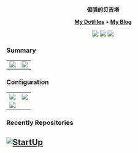 <p align="center">
<b> 倔强的贝吉塔 </b>
<!-- <h2 align="center"> 倔强的贝吉塔 </h2> -->
</p>
<p align="center">
<b><a href="https://github.com/StubbornVegeta/wsl_arch_config">My Dotfiles</a></b>
•
<b><a href="https://svegeta.gitee.io/">My Blog</a></b>
</p>

<p align="center">
<img src="https://img.shields.io/badge/vimer-gray.svg?&style=for-the-badge&logo=vim&logoColor=lightblue"/>
<img src = "https://img.shields.io/badge/c++-%2300599C.svg?style=for-the-badge&logo=c%2B%2B&logoColor=white">
<img src="https://img.shields.io/badge/python-3670A0?style=for-the-badge&logo=python&logoColor=ffdd54"/>
<!-- <img src = "https://img.shields.io/badge/c-%2300599C.svg?style=for-the-badge&logo=c&logoColor=white"> -->
<!-- <img src="https://img.shields.io/badge/go-%2300ADD8.svg?&style=for-the-badge&logo=go&logoColor=white" /> -->
<!-- <img src="https://img.shields.io/badge/lua-%232C2D72.svg?&style=for-the-badge&logo=lua&logoColor=white"/> -->
<!-- <img src="https://img.shields.io/badge/rust-%23000000.svg?&style=for-the-badge&logo=rust&logoColor=white"/> -->
<!-- <img src="https://img.shields.io/badge/Zig-%23F7A41D.svg?style=for-the-badge&logo=zig&logoColor=white"/> -->
<!-- <img src="https://img.shields.io/badge/typescript%20-%23007ACC.svg?&style=for-the-badge&logo=typescript&logoColor=white"/> -->
</p>

### Summary
<table><tr>
<td><img src="https://github-readme-stats.vercel.app/api/top-langs/?username=StubbornVegeta&layout=compact&langs_count=5&hide=html,Makefile&theme=dracula " ></td>
<td><img src="https://github-readme-stats.vercel.app/api?username=StubbornVegeta&show_icons=true&hide=issues&theme=dracula "></td>
</tr></table>

### Configuration

<p align="center">
<table><tr>
<td> <a href="https://github.com/StubbornVegeta/wsl_arch_config"><img src="https://github-readme-stats.vercel.app/api/pin/?username=StubbornVegeta&repo=wsl_arch_config&theme=dracula"></a> </td>
<td> <a href= https://github.com/StubbornVegeta/nvim><img src="https://github-readme-stats.vercel.app/api/pin/?username=StubbornVegeta&repo=nvim&theme=dracula"></a> </td></tr> 
<tr>
<td> <a href=https://github.com/StubbornVegeta/ranger><img src="https://github-readme-stats.vercel.app/api/pin/?username=StubbornVegeta&repo=ranger&theme=dracula"></a> </td>
</tr></table>

</p>

### Recently Repositories

[![StartUp](https://github-readme-stats.vercel.app/api/pin/?username=StubbornVegeta&repo=StartUp&theme=dracula)](https://github.com/StubbornVegeta/StartUp)
---
